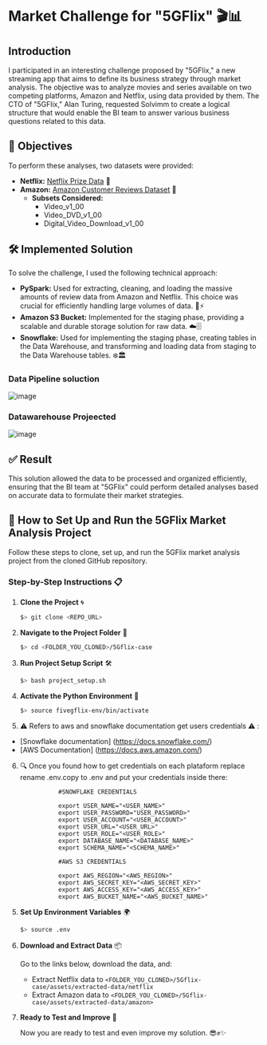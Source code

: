 # Market Challenge for "5GFlix" 🎬📊

## Introduction

I participated in an interesting challenge proposed by "5GFlix," a new streaming app that aims to define its business strategy through market analysis. The objective was to analyze movies and series available on two competing platforms, Amazon and Netflix, using data provided by them. The CTO of "5GFlix," Alan Turing, requested Solvimm to create a logical structure that would enable the BI team to answer various business questions related to this data.

## 🎯 Objectives

To perform these analyses, two datasets were provided:

- **Netflix:** [Netflix Prize Data](https://www.kaggle.com/netflix-inc/netflix-prize-data) 🎥
- **Amazon:** [Amazon Customer Reviews Dataset](https://www.kaggle.com/datasets/cynthiarempel/amazon-us-customer-reviews-dataset) 🛒
  - **Subsets Considered:**
    - Video_v1_00
    - Video_DVD_v1_00
    - Digital_Video_Download_v1_00
      
## 🛠️ Implemented Solution

To solve the challenge, I used the following technical approach:

- **PySpark:** Used for extracting, cleaning, and loading the massive amounts of review data from Amazon and Netflix. This choice was crucial for efficiently handling large volumes of data. 🐍⚡
- **Amazon S3 Bucket:** Implemented for the staging phase, providing a scalable and durable storage solution for raw data. ☁️🗄️
- **Snowflake:** Used for implementing the staging phase, creating tables in the Data Warehouse, and transforming and loading data from staging to the Data Warehouse tables. ❄️🏛️

### Data Pipeline soluction
![image](https://github.com/lucasvittal2/5Gflix-case/assets/62555057/fdd99ab0-4933-4824-9a79-7d122331c17d)


### Datawarehouse Projeected
![image](https://github.com/lucasvittal2/5Gflix-case/assets/62555057/ee772aba-c6a7-4351-a477-74572594524a)


## ✅ Result

This solution allowed the data to be processed and organized efficiently, ensuring that the BI team at "5GFlix" could perform detailed analyses based on accurate data to formulate their market strategies.


## 🚀 How to Set Up and Run the 5GFlix Market Analysis Project

Follow these steps to clone, set up, and run the 5GFlix market analysis project from the cloned GitHub repository.

### Step-by-Step Instructions 📋

1. **Clone the Project** 🌀

   ```bash
   $> git clone <REPO_URL>
   ```

2. **Navigate to the Project Folder** 📁

   ```bash
   $> cd <FOLDER_YOU_CLONED>/5Gflix-case
   ```

3. **Run Project Setup Script** 🛠️

   ```bash
   $> bash project_setup.sh
   ```

4. **Activate the Python Environment** 🐍

   ```bash
   $> source fivegflix-env/bin/activate
   ```
5.  ⚠️ Refers to aws and snowflake documentation get users credentials ⚠️ :
   - [Snowflake documentation] (https://docs.snowflake.com/)
   - [AWS Documentation] (https://docs.aws.amazon.com/)
     
6. 🔍 Once you found how to get credentials on each plataform replace rename .env.copy to .env and put your credentials inside there:
   
```
              #SNOWFLAKE CREDENTIALS
              
              export USER_NAME="<USER_NAME>"
              export USER_PASSWORD="USER_PASSWORD>"
              export USER_ACCOUNT="<USER_ACCOUNT>"
              export USER_URL="<USER_URL>"
              export USER_ROLE="<USER_ROLE>"
              export DATABASE_NAME="<DATABASE_NAME>"
              export SCHEMA_NAME="<SCHEMA_NAME>"
              
              #AWS S3 CREDENTIALS
              
              export AWS_REGION="<AWS_REGION>"
              export AWS_SECRET_KEY="<AWS_SECRET_KEY>"
              export AWS_ACCESS_KEY="<AWS_ACCESS_KEY>"
              export AWS_BUCKET_NAME="<AWS_BUCKET_NAME>"
```
5. **Set Up Environment Variables** 🌍

   ```bash
   $> source .env
   ```

6. **Download and Extract Data** 📦
   
   Go to the links below, download the data, and:
   - Extract Netflix data to `<FOLDER_YOU_CLONED>/5Gflix-case/assets/extracted-data/netflix`
   - Extract Amazon data to `<FOLDER_YOU_CLONED>/5Gflix-case/assets/extracted-data/amazon>`

7. **Ready to Test and Improve** 🚀

   Now you are ready to test and even improve my solution. 😎✊✨



